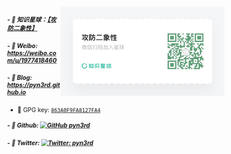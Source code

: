 <img align='right' src="https://github.com/pyn3rd/pyn3rd/blob/main/zsxq.jpg" width="380">



##### - :thought_balloon: 知识星球：[【攻防二象性】](https://wx.zsxq.com/dweb2/index/group/88858555558242)
##### - :thought_balloon: Weibo: https://weibo.com/u/1977418460
##### - :thought_balloon: Blog: https://pyn3rd.github.io
-   :key: GPG key: [`863A0F9FA8127FA4`](https://github.com/ouuan.gpg)


##### - :thought_balloon: Github: [![GitHub pyn3rd](https://img.shields.io/github/followers/pyn3rd?label=follow%20github&style=flat-square)](https://github.com/pyn3rd)
##### - :thought_balloon: Twitter: [![Twitter: pyn3rd](https://img.shields.io/twitter/follow/pyn3rd?style=flat-square)](https://twitter.com/pyn3rd)



